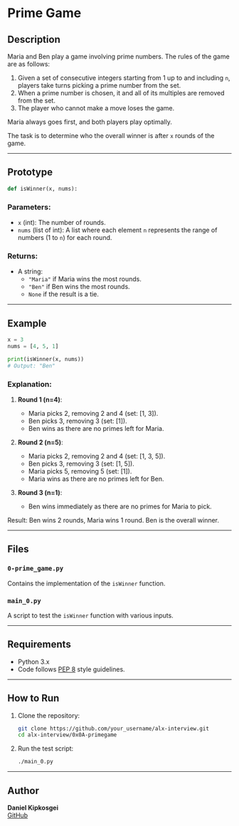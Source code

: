 # Prime Game

## Description
Maria and Ben play a game involving prime numbers. The rules of the game are as follows:

1. Given a set of consecutive integers starting from 1 up to and including `n`, players take turns picking a prime number from the set.
2. When a prime number is chosen, it and all of its multiples are removed from the set.
3. The player who cannot make a move loses the game.

Maria always goes first, and both players play optimally.

The task is to determine who the overall winner is after `x` rounds of the game.

---

## Prototype
```python
def isWinner(x, nums):
```

### Parameters:
- `x` (int): The number of rounds.
- `nums` (list of int): A list where each element `n` represents the range of numbers (1 to `n`) for each round.

### Returns:
- A string:
  - `"Maria"` if Maria wins the most rounds.
  - `"Ben"` if Ben wins the most rounds.
  - `None` if the result is a tie.

---

## Example
```python
x = 3
nums = [4, 5, 1]

print(isWinner(x, nums))
# Output: "Ben"
```

### Explanation:
1. **Round 1 (n=4)**:
   - Maria picks 2, removing 2 and 4 (set: [1, 3]).
   - Ben picks 3, removing 3 (set: [1]).
   - Ben wins as there are no primes left for Maria.

2. **Round 2 (n=5)**:
   - Maria picks 2, removing 2 and 4 (set: [1, 3, 5]).
   - Ben picks 3, removing 3 (set: [1, 5]).
   - Maria picks 5, removing 5 (set: [1]).
   - Maria wins as there are no primes left for Ben.

3. **Round 3 (n=1)**:
   - Ben wins immediately as there are no primes for Maria to pick.

Result: Ben wins 2 rounds, Maria wins 1 round. Ben is the overall winner.

---

## Files
### `0-prime_game.py`
Contains the implementation of the `isWinner` function.

### `main_0.py`
A script to test the `isWinner` function with various inputs.

---

## Requirements
- Python 3.x
- Code follows [PEP 8](https://peps.python.org/pep-0008/) style guidelines.

---

## How to Run
1. Clone the repository:
   ```bash
   git clone https://github.com/your_username/alx-interview.git
   cd alx-interview/0x0A-primegame
   ```

2. Run the test script:
   ```bash
   ./main_0.py
   ```

---

## Author
**Daniel Kipkosgei**  
[GitHub](https://github.com/Chirchir-Dan)


